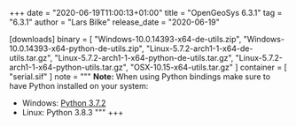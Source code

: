 +++
date = "2020-06-19T11:00:13+01:00"
title = "OpenGeoSys 6.3.1"
tag = "6.3.1"
author = "Lars Bilke"
release_date = "2020-06-19"

[downloads]
binary = [
    "Windows-10.0.14393-x64-de-utils.zip",
    "Windows-10.0.14393-x64-python-de-utils.zip",
    "Linux-5.7.2-arch1-1-x64-de-utils.tar.gz",
    "Linux-5.7.2-arch1-1-x64-python-de-utils.tar.gz",
    "Linux-5.7.2-arch1-1-x64-python-utils.tar.gz",
    "OSX-10.15-x64-utils.tar.gz"
]
container = [
    "serial.sif"
]
note = """
**Note:** When using Python bindings make sure to have Python installed on your system:

- Windows: [Python 3.7.2](https://www.python.org/ftp/python/3.7.2/python-3.7.2-amd64-webinstall.exe)
- Linux: Python 3.8.3
"""
+++
